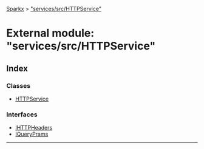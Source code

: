 [Sparkx](../README.md) > ["services/src/HTTPService"](../modules/_services_src_httpservice_.md)

# External module: "services/src/HTTPService"

## Index

### Classes

* [HTTPService](../classes/_services_src_httpservice_.httpservice.md)

### Interfaces

* [IHTTPHeaders](../interfaces/_services_src_httpservice_.ihttpheaders.md)
* [IQueryPrams](../interfaces/_services_src_httpservice_.iqueryprams.md)

---

